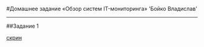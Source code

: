 #Домашнее задание «Обзор систем IT-мониторинга» 'Бойко Владислав'

---

##Задание 1

[скрин](https://github.com/VladiSlave2042/IT-monitoring/blob/main/img/dashbord.png)